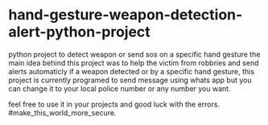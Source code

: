 # hand-gesture-weapon-detection-alert-python-project
python project to detect weapon or send sos on a specific hand gesture
the main idea behind this project was to help the victim from robbries and send alerts automaticly if a weapon detected or by a specific hand gesture,
this project is currently programed to send message using whats app but you can change it to your local police number or any number you want.

feel free to use it in your projects and good luck with the errors.
#make_this_world_more_secure.
